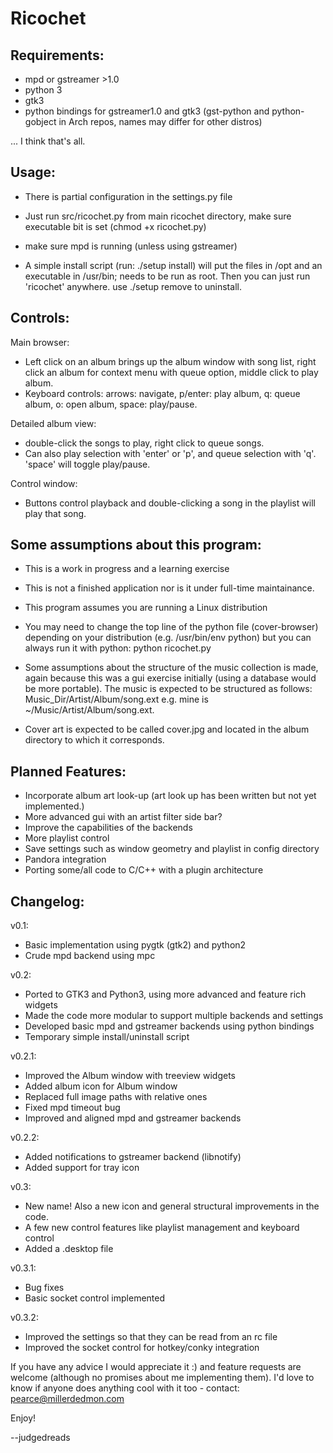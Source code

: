 Ricochet
========

Requirements:
-------------
  - mpd or gstreamer >1.0
  - python 3
  - gtk3
  - python bindings for gstreamer1.0 and gtk3 (gst-python and python-gobject in Arch repos, names may differ for other distros)

... I think that's all.


Usage:
------

  - There is partial configuration in the settings.py file

  - Just run src/ricochet.py from main ricochet directory, make sure executable bit is set (chmod +x ricochet.py)

  - make sure mpd is running (unless using gstreamer)

  - A simple install script (run: ./setup install) will put the files in /opt and an executable in /usr/bin; needs to be run as root. Then you can just run 'ricochet' anywhere. use ./setup remove to uninstall.


Controls:
---------

Main browser: 
  - Left click on an album brings up the album window with song list, right click an album for context menu with queue option, middle click to play album. 
  - Keyboard controls: arrows: navigate, p/enter: play album, q: queue album, o: open album, space: play/pause.

Detailed album view:
  - double-click the songs to play, right click to queue songs.
  - Can also play selection with 'enter' or 'p', and queue selection with 'q'. 'space' will toggle play/pause.

Control window:
  - Buttons control playback and double-clicking a song in the playlist will play that song.


Some assumptions about this program:
------------------------------------

  - This is a work in progress and a learning exercise

  - This is not a finished application nor is it under full-time maintainance.

  - This program assumes you are running a Linux distribution

  - You may need to change the top line of the python file (cover-browser) depending on your distribution (e.g. /usr/bin/env python) but you can always run it with python: python ricochet.py

  - Some assumptions about the structure of the music collection is made, again because this was a gui exercise initially (using a database would be more portable). The music is expected to be structured as follows: Music_Dir/Artist/Album/song.ext e.g. mine is ~/Music/Artist/Album/song.ext.

  - Cover art is expected to be called cover.jpg and located in the album directory to which it corresponds. 


Planned Features:
-----------------

  - Incorporate album art look-up (art look up has been written but not yet implemented.)
  - More advanced gui with an artist filter side bar?
  - Improve the capabilities of the backends
  - More playlist control
  - Save settings such as window geometry and playlist in config directory
  - Pandora integration
  - Porting some/all code to C/C++ with a plugin architecture


Changelog:
----------

v0.1:
  - Basic implementation using pygtk (gtk2) and python2
  - Crude mpd backend using mpc

v0.2:
  - Ported to GTK3 and Python3, using more advanced and feature rich widgets
  - Made the code more modular to support multiple backends and settings
  - Developed basic mpd and gstreamer backends using python bindings
  - Temporary simple install/uninstall script

v0.2.1:
  - Improved the Album window with treeview widgets
  - Added album icon for Album window
  - Replaced full image paths with relative ones
  - Fixed mpd timeout bug
  - Improved and aligned mpd and gstreamer backends

v0.2.2:
  - Added notifications to gstreamer backend (libnotify)
  - Added support for tray icon

v0.3:
  - New name! Also a new icon and general structural improvements in the code.
  - A few new control features like playlist management and keyboard control
  - Added a .desktop file

v0.3.1:
  - Bug fixes
  - Basic socket control implemented

v0.3.2:
  - Improved the settings so that they can be read from an rc file
  - Improved the socket control for hotkey/conky integration

If you have any advice I would appreciate it :) and feature requests are
welcome (although no promises about me implementing them). I'd love to
know if anyone does anything cool with it too - contact: 
pearce@millerdedmon.com


Enjoy!

  --judgedreads
